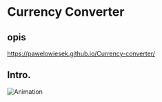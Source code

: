 # Currency Converter
## opis
https://pawelowiesek.github.io/Currency-converter/
## Intro.
![Animation](https://user-images.githubusercontent.com/121549413/210395140-8b40c0a6-ba1b-434f-ac88-3f0effd199b9.gif)
